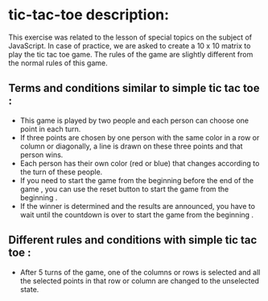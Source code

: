# tic-tac-toe description:
This exercise was related to the lesson of special topics on the subject of JavaScript.
In case of practice, we are asked to create a 10 x 10 matrix to play the tic tac toe game.
The rules of the game are slightly different from the normal rules of this game.
## Terms and conditions similar to simple tic tac toe :
- This game is played by two people and each person can choose one point in each turn.
- If three points are chosen by one person with the same color in a row or column or diagonally, a line is drawn on these three points and that person wins.
- Each person has their own color (red or blue) that changes according to the turn of these people.
- If you need to start the game from the beginning before the end of the game , you can use the reset button to start the game from the beginning .
- If the winner is determined and the results are announced, you have to wait until the countdown is over to start the game from the beginning .
## Different rules and conditions with simple tic tac toe :
- After 5 turns of the game, one of the columns or rows is selected and all the selected points in that row or column are changed to the unselected state.
